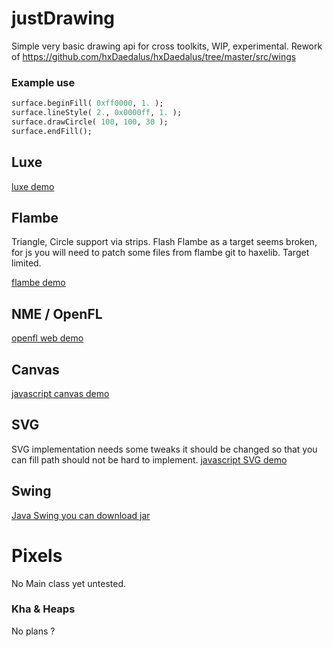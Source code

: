 # justDrawing
Simple very basic drawing api for cross toolkits, WIP, experimental.
Rework of https://github.com/hxDaedalus/hxDaedalus/tree/master/src/wings

### Example use
```haxe
surface.beginFill( 0xff0000, 1. );
surface.lineStyle( 2., 0x0000ff, 1. );
surface.drawCircle( 100, 100, 30 );
surface.endFill();
```
## Luxe
[luxe demo](https://rawgit.com/nanjizal/justDrawing/master/binLuxe/web/index.html)

## Flambe 
Triangle, Circle support via strips. Flash Flambe as a target seems broken, for js you will need to patch some files from flambe git to haxelib. Target limited.

[flambe demo](https://rawgit.com/nanjizal/justDrawing/master/binFlambe/build/web/index.html)

## NME / OpenFL
[openfl web demo](https://rawgit.com/nanjizal/justDrawing/master/binOpenFL/Exports/html5/release/bin/index.html)

## Canvas
[javascript canvas demo](https://rawgit.com/nanjizal/justDrawing/master/binCanvas/index.html)

## SVG
SVG implementation needs some tweaks it should be changed so that you can fill path should not be hard to implement.
[javascript SVG demo](https://rawgit.com/nanjizal/justDrawing/master/binSVG/index.html)

## Swing
[Java Swing you can download jar](https://github.com/nanjizal/justDrawing/blob/master/binSwing/MainSwing-Debug.jar)

# Pixels
No Main class yet untested.

### Kha & Heaps
No plans ?
